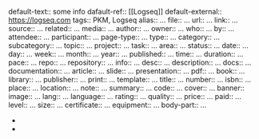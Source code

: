 default-text:: some info
dafault-ref:: [[Logseq]]
default-external:: https://logseq.com
tags:: PKM, Logseq
alias:: ...
file:: ...
url:: ...
link:: ...
source:: ...
related:: ...
media:: ...
author:: ...
owner:: ...
who:: ...
by:: ...
attendee:: ...
participant:: ...
page-type:: ...
type:: ...
category:: ...
subcategory:: ...
topic:: ...
project:: ...
task:: ...
area:: ...
status:: ...
date:: ...
day:: ...
week:: ...
month:: ...
year:: ...
published:: ...
time:: ...
duration:: ...
pace:: ...
repo:: ...
repository:: ...
info:: ...
desc:: ...
description:: ...
docs:: ...
documentation:: ...
article:: ...
slide:: ...
presentation:: ...
pdf:: ...
book:: ...
library:: ...
publisher:: ...
print:: ...
template:: ...
title:: ...
number:: ...
isbn:: ...
place:: ...
location:: ...
note:: ...
summary:: ...
code:: ...
cover:: ...
banner::
image:: ...
lang:: ...
language:: ...
rating:: ...
quality:: ...
price:: ...
paid:: ...
level:: ...
size:: ...
certificate:: ...
equipment:: ...
body-part:: ...

-
-